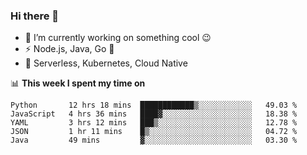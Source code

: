 ### Hi there 👋

<!--
**nodejh/nodejh** is a ✨ _special_ ✨ repository because its `README.md` (this file) appears on your GitHub profile.

Here are some ideas to get you started:

- 🔭 I’m currently working on ...
- 🌱 I’m currently learning ...
- 👯 I’m looking to collaborate on ...
- 🤔 I’m looking for help with ...
- 💬 Ask me about ...
- 📫 How to reach me: ...
- 😄 Pronouns: ...
- ⚡ Fun fact: ...
-->

- 🔭 I’m currently working on something cool :wink:
- ⚡ Node.js, Java, Go :thought_balloon:
- 🤖 Serverless, Kubernetes, Cloud Native

📊 **This week I spent my time on**

<!--START_SECTION:waka-->
```text
Python       12 hrs 18 mins  ████████████▒░░░░░░░░░░░░   49.03 % 
JavaScript   4 hrs 36 mins   ████▓░░░░░░░░░░░░░░░░░░░░   18.38 % 
YAML         3 hrs 12 mins   ███▒░░░░░░░░░░░░░░░░░░░░░   12.78 % 
JSON         1 hr 11 mins    █▒░░░░░░░░░░░░░░░░░░░░░░░   04.72 % 
Java         49 mins         ▓░░░░░░░░░░░░░░░░░░░░░░░░   03.30 % 
```
<!--END_SECTION:waka-->


<!--
:traffic_light: **Visitors**

![visitors](https://visitor-badge.glitch.me/badge?page_id=nodejh.nodejh)
-->
